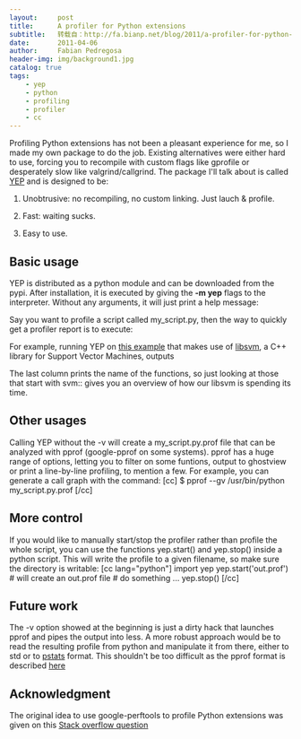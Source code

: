 ```yaml
---
layout:     post
title:      A profiler for Python extensions
subtitle:   转载自：http://fa.bianp.net/blog/2011/a-profiler-for-python-extensions/
date:       2011-04-06
author:     Fabian Pedregosa
header-img: img/background1.jpg
catalog: true
tags:
    - yep
    - python
    - profiling
    - profiler
    - cc
---
```


Profiling Python extensions has not been a pleasant experience for me,
so I made my own package to do the job. Existing alternatives were
either hard to use, forcing you to recompile with custom flags like
gprofile or desperately slow like valgrind/callgrind. The package I'll
talk about is called [YEP](http://pypi.python.org/pypi/yep) and is designed to be:

1. Unobtrusive: no recompiling, no custom linking. Just lauch & profile.

1. Fast: waiting sucks.

1. Easy to use.


## Basic usage

YEP is distributed as a python module and can be downloaded from the
pypi. After installation, it is executed by giving the **-m yep**
flags to the interpreter. Without any arguments, it will just print a
help message:

Say you want to profile a script called
my_script.py, then the way to quickly get a profiler report is to
execute:

For example,
running YEP on [this example](http://scikit-learn.sourceforge.net/auto_examples/grid_search_digits.html) that makes use of [libsvm](http://www.csie.ntu.edu.tw/~cjlin/libsvm), a C++
library for Support Vector Machines, outputs

The last column prints the name of the functions, so just looking at
those that start with svm:: gives you an overview of how our libsvm is
spending its time.

## Other usages

Calling YEP without the -v will create a my_script.py.prof file that
can be analyzed with pprof (google-pprof on some systems). pprof has a
huge range of options, letting you to filter on some funtions, output to
ghostview or print a line-by-line profiling, to mention a few. For
example, you can generate a call graph with the command: [cc] $ pprof
--gv /usr/bin/python my_script.py.prof [/cc]

## More control

If you would like to manually start/stop the profiler rather than
profile the whole script, you can use the functions yep.start() and
yep.stop() inside a python script. This will write the profile to a
given filename, so make sure the directory is writable: [cc
lang="python"] import yep yep.start('out.prof') # will create an
out.prof file # do something ... yep.stop() [/cc]

## Future work

The -v option showed at the beginning is just a dirty hack that launches
pprof and pipes the output into less. A more robust approach would be to
read the resulting profile from python and manipulate it from there,
either to std or to [pstats](http://docs.python.org/library/profile.html#pstats.Stats) format. This shouldn't be too difficult as
the pprof format is described [here](http://google-perftools.googlecode.com/svn/trunk/doc/cpuprofile-fileformat.html)

## Acknowledgment

The original idea to use google-perftools to profile Python extensions
was given on this [Stack overflow question](http://stackoverflow.com/questions/2615153/profiling-python-c-extensions)

